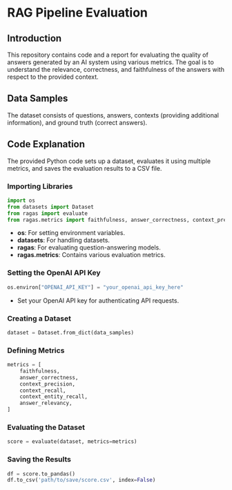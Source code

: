 # RAG Pipeline Evaluation

## Introduction
This repository contains code and a report for evaluating the quality of answers generated by an AI system using various metrics. The goal is to understand the relevance, correctness, and faithfulness of the answers with respect to the provided context.

## Data Samples
The dataset consists of questions, answers, contexts (providing additional information), and ground truth (correct answers).

## Code Explanation
The provided Python code sets up a dataset, evaluates it using multiple metrics, and saves the evaluation results to a CSV file.

### Importing Libraries
```python
import os
from datasets import Dataset
from ragas import evaluate
from ragas.metrics import faithfulness, answer_correctness, context_precision, context_recall, context_entity_recall, answer_relevancy
```
- **os**: For setting environment variables.
- **datasets**: For handling datasets.
- **ragas**: For evaluating question-answering models.
- **ragas.metrics**: Contains various evaluation metrics.

### Setting the OpenAI API Key
```python
os.environ["OPENAI_API_KEY"] = "your_openai_api_key_here"
```
- Set your OpenAI API key for authenticating API requests.



### Creating a Dataset
```python
dataset = Dataset.from_dict(data_samples)
```

### Defining Metrics
```python
metrics = [
    faithfulness,
    answer_correctness,
    context_precision,
    context_recall,
    context_entity_recall,
    answer_relevancy,
]
```

### Evaluating the Dataset
```python
score = evaluate(dataset, metrics=metrics)
```

### Saving the Results
```python
df = score.to_pandas()
df.to_csv('path/to/save/score.csv', index=False)
```


